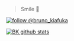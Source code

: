 > Smile 🙂

<!--
**brunokiafuka/brunokiafuka** is a ✨ _special_ ✨ repository because its `README.md` (this file) appears on your GitHub profile. -->
 [![follow @bruno_kiafuka](https://img.shields.io/twitter/follow/bruno_kiafuka.svg?style=for-the-badge&logo=TWITTER&logoColor=FFFFFF&labelColor=00aced&logoWidth=20&color=lightgray)](https://twitter.com/bruno_kiafuka)

[![BK github stats](https://github-readme-stats.vercel.app/api?username=brunokiafuka&count_private=true&bg_color=fff&text_color=0A2540&title_color=635BFF&hide=stars&custom_title=GitHub%20Stats)](https://github.com/cjavilla-stripe/github-readme-stats)
